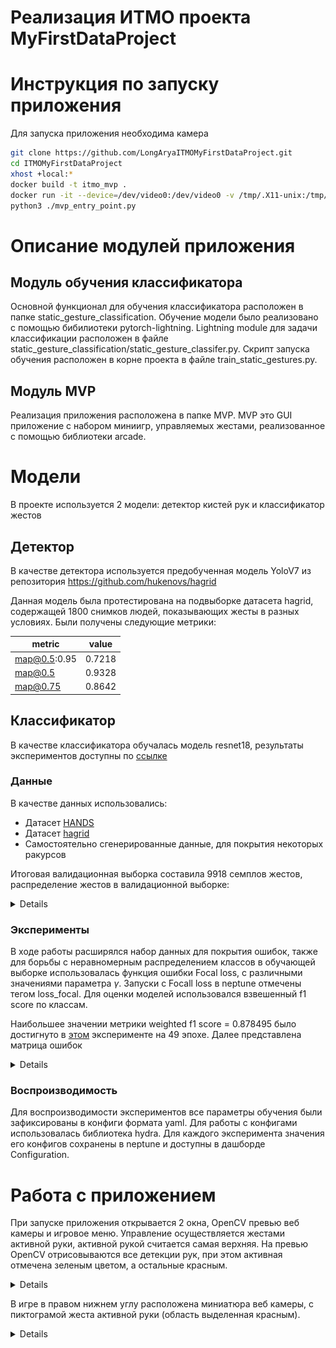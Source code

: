 # Реализация ИТМО проекта MyFirstDataProject

# Инструкция по запуску приложения

Для запуска приложения необходима камера

```bash
git clone https://github.com/LongAryaITMOMyFirstDataProject.git
cd ITMOMyFirstDataProject
xhost +local:* 
docker build -t itmo_mvp .
docker run -it --device=/dev/video0:/dev/video0 -v /tmp/.X11-unix:/tmp/.X11-unix -e DISPLAY=$DISPLAY --network host itmo_mvp bash
python3 ./mvp_entry_point.py
```

# Описание модулей приложения

## Модуль обучения классификатора

Основной функционал для обучения классификатора расположен в папке static_gesture_classification. Обучение модели было реализовано с помощью бибилиотеки pytorch-lightning. Lightning module для задачи классификации расположен в файле static_gesture_classification/static_gesture_classifer.py.
Скрипт запуска обучения расположен в корне проекта в файле train_static_gestures.py.

## Модуль MVP

Реализация приложения расположена в папке MVP. MVP это GUI приложение с набором миниигр, управляемых жестами, реализованное c помощью библиотеки arcade.

# Модели

В проекте используется 2 модели: детектор кистей рук и классификатор жестов

## Детектор

В качестве детектора используется предобученная модель YoloV7 из репозитория https://github.com/hukenovs/hagrid

Данная модель была протестирована на подвыборке датасета hagrid, содержащей 1800 снимков людей, показывающих жесты в разных условиях. Были получены следующие метрики:

| metric       | value  |
| ------------ | ------ |
| map@0.5:0.95 | 0.7218 |
| map@0.5      | 0.9328 |
| map@0.75     | 0.8642 |

## Классификатор

В качестве классификатора обучалась модель resnet18, результаты экспериментов доступны по [ссылке](https://app.neptune.ai/longarya/StaticGestureClassification/runs/table?viewId=98f483ca-a116-4e81-b3b7-5c1077f3bd4f&detailsTab=dashboard&dashboardId=98ec2178-7296-4c52-8235-3c905b10e27d&shortId=STAT-98)

### Данные

В качестве данных использовались:

+ Датасет [HANDS](https://www.sciencedirect.com/science/article/pii/S2352340921000755)
+ Датасет [hagrid](https://github.com/hukenovs/hagrid)
+ Самостоятельно сгенерированные данные, для покрытия некоторых ракурсов

Итоговая валидационная выборка составила 9918 семплов жестов, распределение жестов в валидационной выборке:

<Details>

![plot](itmo_reports/readme_resourses/val_distribution.png)

</Details>

### Эксперименты

В ходе работы расширялся набор данных для покрытия ошибок, также для борьбы с неравномерным распределением классов в обучающей выборке использовалась функция ошибки Focal loss, с различными значениями параметра $\gamma$. Запуски с Focall loss в neptune отмечены тегом loss_focal. Для оценки моделей использовался взвешенный f1 score по классам.

Наибольшее значении метрики weighted f1 score = 0.878495 было достигнуто в [этом](https://app.neptune.ai/longarya/StaticGestureClassification/runs/details?viewId=98f483ca-a116-4e81-b3b7-5c1077f3bd4f&detailsTab=metadata&shortId=STAT-91&type=run&lbViewUnpacked=true&sortBy=%5B%22training%2Fval_weighted_F1%22%5D&sortFieldType=%5B%22floatSeries%22%5D&sortFieldAggregationMode=%5B%22max%22%5D&sortDirection=%5B%22descending%22%5D&suggestionsEnabled=true&query=((%60sys%2Ftags%60%3AstringSet%20CONTAINS%20%22valid_run%22))) эксперименте на 49 эпохе.
Далее представлена матрица ошибок

<Details>

![plot](itmo_reports/readme_resourses/confusion_matrix.png)

</Details>

### Воспроизводимость

Для воспроизводимости экспериментов все параметры обучения были зафиксированы в конфиги формата yaml. Для работы с конфигами использовалась библиотека hydra. Для каждого эксперимента значения его конфигов сохранены в neptune и доступны в дашборде Configuration.

# Работа с приложением

При запуске приложения открывается 2 окна, OpenCV превью веб камеры и игровое меню.  Управление осуществляется жестами активной руки, активной рукой считается самая верхняя. На превью OpenCV отрисовываются все детекции рук, при этом активная отмечена зеленым цветом, а остальные красным.

<Details>

![plot](itmo_reports/readme_resourses/web_cam.png)

</Details>

В игре в правом нижнем углу расположена миниатюра веб камеры, с пиктограмой жеста активной руки (область выделенная красным).

<Details>

![plot](itmo_reports/readme_resourses/web_cam_demp.png)
`</Details>`

Для выбора игры зажмите активную ладонь в кулак и двигая ей переместите курсор на карточку с выбранной игрой, а затем разожмите кулак.
